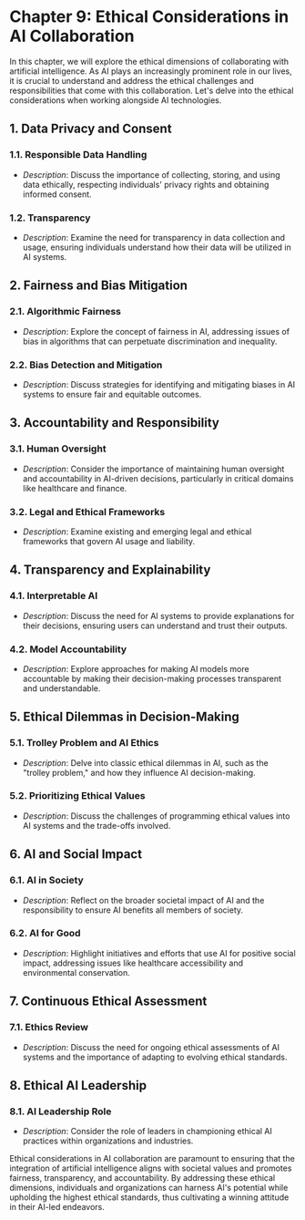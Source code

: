 Chapter 9: Ethical Considerations in AI Collaboration
=====================================================

In this chapter, we will explore the ethical dimensions of collaborating with artificial intelligence. As AI plays an increasingly prominent role in our lives, it is crucial to understand and address the ethical challenges and responsibilities that come with this collaboration. Let's delve into the ethical considerations when working alongside AI technologies.

**1. Data Privacy and Consent**
-------------------------------

### 1.1. **Responsible Data Handling**

* *Description*: Discuss the importance of collecting, storing, and using data ethically, respecting individuals' privacy rights and obtaining informed consent.

### 1.2. **Transparency**

* *Description*: Examine the need for transparency in data collection and usage, ensuring individuals understand how their data will be utilized in AI systems.

**2. Fairness and Bias Mitigation**
-----------------------------------

### 2.1. **Algorithmic Fairness**

* *Description*: Explore the concept of fairness in AI, addressing issues of bias in algorithms that can perpetuate discrimination and inequality.

### 2.2. **Bias Detection and Mitigation**

* *Description*: Discuss strategies for identifying and mitigating biases in AI systems to ensure fair and equitable outcomes.

**3. Accountability and Responsibility**
----------------------------------------

### 3.1. **Human Oversight**

* *Description*: Consider the importance of maintaining human oversight and accountability in AI-driven decisions, particularly in critical domains like healthcare and finance.

### 3.2. **Legal and Ethical Frameworks**

* *Description*: Examine existing and emerging legal and ethical frameworks that govern AI usage and liability.

**4. Transparency and Explainability**
--------------------------------------

### 4.1. **Interpretable AI**

* *Description*: Discuss the need for AI systems to provide explanations for their decisions, ensuring users can understand and trust their outputs.

### 4.2. **Model Accountability**

* *Description*: Explore approaches for making AI models more accountable by making their decision-making processes transparent and understandable.

**5. Ethical Dilemmas in Decision-Making**
------------------------------------------

### 5.1. **Trolley Problem and AI Ethics**

* *Description*: Delve into classic ethical dilemmas in AI, such as the "trolley problem," and how they influence AI decision-making.

### 5.2. **Prioritizing Ethical Values**

* *Description*: Discuss the challenges of programming ethical values into AI systems and the trade-offs involved.

**6. AI and Social Impact**
---------------------------

### 6.1. **AI in Society**

* *Description*: Reflect on the broader societal impact of AI and the responsibility to ensure AI benefits all members of society.

### 6.2. **AI for Good**

* *Description*: Highlight initiatives and efforts that use AI for positive social impact, addressing issues like healthcare accessibility and environmental conservation.

**7. Continuous Ethical Assessment**
------------------------------------

### 7.1. **Ethics Review**

* *Description*: Discuss the need for ongoing ethical assessments of AI systems and the importance of adapting to evolving ethical standards.

**8. Ethical AI Leadership**
----------------------------

### 8.1. **AI Leadership Role**

* *Description*: Consider the role of leaders in championing ethical AI practices within organizations and industries.

Ethical considerations in AI collaboration are paramount to ensuring that the integration of artificial intelligence aligns with societal values and promotes fairness, transparency, and accountability. By addressing these ethical dimensions, individuals and organizations can harness AI's potential while upholding the highest ethical standards, thus cultivating a winning attitude in their AI-led endeavors.
